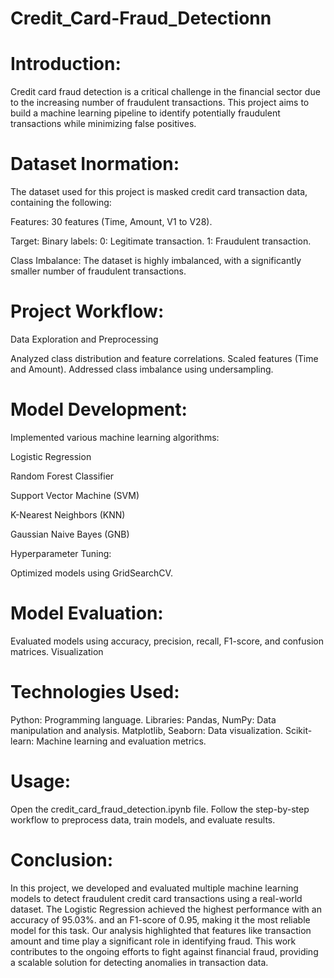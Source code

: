 # Credit_Card-Fraud_Detectionn
# **Introduction:**

Credit card fraud detection is a critical challenge in the financial sector due to the increasing number of fraudulent transactions. This project aims to build a machine learning pipeline to identify potentially fraudulent transactions while minimizing false positives.

# **Dataset Inormation:**

The dataset used for this project is masked credit card transaction data, containing the following:

Features: 30 features (Time, Amount, V1 to V28).

Target: Binary labels:
0: Legitimate transaction.
1: Fraudulent transaction.

Class Imbalance: The dataset is highly imbalanced, with a significantly smaller number of fraudulent transactions.

# **Project Workflow:**

Data Exploration and Preprocessing

Analyzed class distribution and feature correlations.
Scaled features (Time and Amount).
Addressed class imbalance using undersampling.

# **Model Development:**

Implemented various machine learning algorithms:

Logistic Regression

Random Forest Classifier

Support Vector Machine (SVM)

K-Nearest Neighbors (KNN)

Gaussian Naive Bayes (GNB)

Hyperparameter Tuning:

Optimized models using GridSearchCV.

# **Model Evaluation:**

Evaluated models using accuracy, precision, recall, F1-score, and confusion matrices.
Visualization



# **Technologies Used:**

Python: Programming language.
Libraries:
Pandas, NumPy: Data manipulation and analysis.
Matplotlib, Seaborn: Data visualization.
Scikit-learn: Machine learning and evaluation metrics.

# **Usage:**

Open the credit_card_fraud_detection.ipynb file.
Follow the step-by-step workflow to preprocess data, train models, and evaluate results.

# **Conclusion:**

In this project, we developed and evaluated multiple machine learning models to detect fraudulent credit card transactions using a real-world dataset. The Logistic Regression achieved the highest performance with an accuracy of 95.03%. and an F1-score of 0.95, making it the most reliable model for this task. Our analysis highlighted that features like transaction amount and time play a significant role in identifying fraud. This work contributes to the ongoing efforts to fight against financial fraud, providing a scalable solution for detecting anomalies in transaction data.


